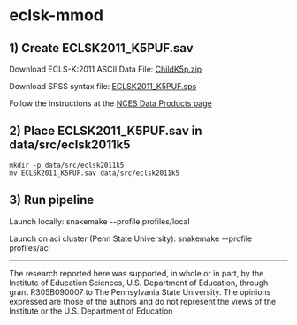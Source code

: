 # eclsk-mmod

## 1) Create ECLSK2011\_K5PUF.sav

Download ECLS-K:2011 ASCII Data File: [ChildK5p.zip](https://nces.ed.gov/ecls/data/2019/ChildK5p.zip) 

Download SPSS syntax file: [ECLSK2011\_K5PUF.sps](https://nces.ed.gov/ecls/data/2019/ECLSK2011_K5PUF.sps)

Follow the instructions at the [NCES Data Products page](https://nces.ed.gov/ecls/dataproducts.asp)

## 2) Place ECLSK2011\_K5PUF.sav in data/src/eclsk2011k5

```
mkdir -p data/src/eclsk2011k5
mv ECLSK2011_K5PUF.sav data/src/eclsk2011k5
```

## 3) Run pipeline

Launch locally: snakemake --profile profiles/local

Launch on aci cluster (Penn State University): snakemake --profile profiles/aci

---

The research reported here was supported, in whole or in part, by the Institute of Education Sciences, U.S. Department of Education, through grant R305B090007 to The Pennsylvania State University. The opinions expressed are those of the authors and do not represent the views of the Institute or the U.S. Department of Education
